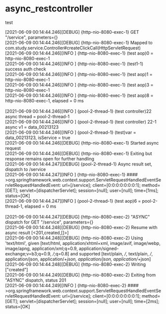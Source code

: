 # async_restcontroller
test

[2021-06-09 00:14:44.246][DEBUG] {http-nio-8080-exec-1} GET "/service", parameters={} <br>
[2021-06-09 00:14:44.246][DEBUG] {http-nio-8080-exec-1} Mapped to com.study.service.Controller#createClickCall(HttpServletRequest) <br>
[2021-06-09 00:14:44.246][INFO ] {http-nio-8080-exec-1} (test aop)0 = http-nio-8080-exec-1 <br>
[2021-06-09 00:14:44.246][INFO ] {http-nio-8080-exec-1} (test1-1) success auth check <br>
[2021-06-09 00:14:44.246][INFO ] {http-nio-8080-exec-1} (test aop)1 = http-nio-8080-exec-1 <br>
[2021-06-09 00:14:44.246][INFO ] {http-nio-8080-exec-1} (test aop)3 = http-nio-8080-exec-1 <br>
[2021-06-09 00:14:44.246][INFO ] {http-nio-8080-exec-1} (test aop)8 = http-nio-8080-exec-1, elapsed = 0 ms <br>
 <br>
[2021-06-09 00:14:44.246][INFO ] {pool-2-thread-1} (test controller)22 async thread = pool-2-thread-1 <br>
[2021-06-09 00:14:44.246][INFO ] {pool-2-thread-1} (test controller) 22-1 async v1 = data_00213123 <br>
[2021-06-09 00:14:44.246][INFO ] {pool-2-thread-1} (test)var = data_00213123, isService = true <br>
[2021-06-09 00:14:44.246][DEBUG] {http-nio-8080-exec-1} Started async request <br>
[2021-06-09 00:14:44.246][DEBUG] {http-nio-8080-exec-1} Exiting but response remains open for further handling <br>
[2021-06-09 00:14:44.247][DEBUG] {pool-2-thread-1} Async result set, dispatch to /service <br>
[2021-06-09 00:14:44.247][INFO ] {http-nio-8080-exec-1} #### >org.springframework.web.context.support.ServletRequestHandledEventServletRequestHandledEvent: url=[/service]; client=[0:0:0:0:0:0:0:1]; method=[GET]; servlet=[dispatcherServlet]; session=[null]; user=[null]; time=[1ms]; status=[OK] <br>
[2021-06-09 00:14:44.247][INFO ] {pool-2-thread-1} (test aop)6 = pool-2-thread-1, elapsed = 0 ms <br>
 <br>
[2021-06-09 00:14:44.247][DEBUG] {http-nio-8080-exec-2} "ASYNC" dispatch for GET "/service", parameters={} <br>
[2021-06-09 00:14:44.248][DEBUG] {http-nio-8080-exec-2} Resume with async result [<201,created,[]>] <br>
[2021-06-09 00:14:44.248][DEBUG] {http-nio-8080-exec-2} Using 'text/html', given [text/html, application/xhtml+xml, image/avif, image/webp, image/apng, application/xml;q=0.9, application/signed-exchange;v=b3;q=0.9, */*;q=0.8] and supported [text/plain, */*, text/plain, */*, application/json, application/*+json, application/json, application/*+json] <br>
[2021-06-09 00:14:44.248][DEBUG] {http-nio-8080-exec-2} Writing ["created"] <br>
[2021-06-09 00:14:44.249][DEBUG] {http-nio-8080-exec-2} Exiting from "ASYNC" dispatch, status 201 <br>
[2021-06-09 00:14:44.249][INFO ] {http-nio-8080-exec-2} #### >org.springframework.web.context.support.ServletRequestHandledEventServletRequestHandledEvent: url=[/service]; client=[0:0:0:0:0:0:0:1]; method=[GET]; servlet=[dispatcherServlet]; session=[null]; user=[null]; time=[2ms]; status=[OK] <br>
 <br>
